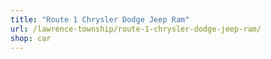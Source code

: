 ```yaml
---
title: "Route 1 Chrysler Dodge Jeep Ram"
url: /lawrence-township/route-1-chrysler-dodge-jeep-ram/
shop: car
---
```

